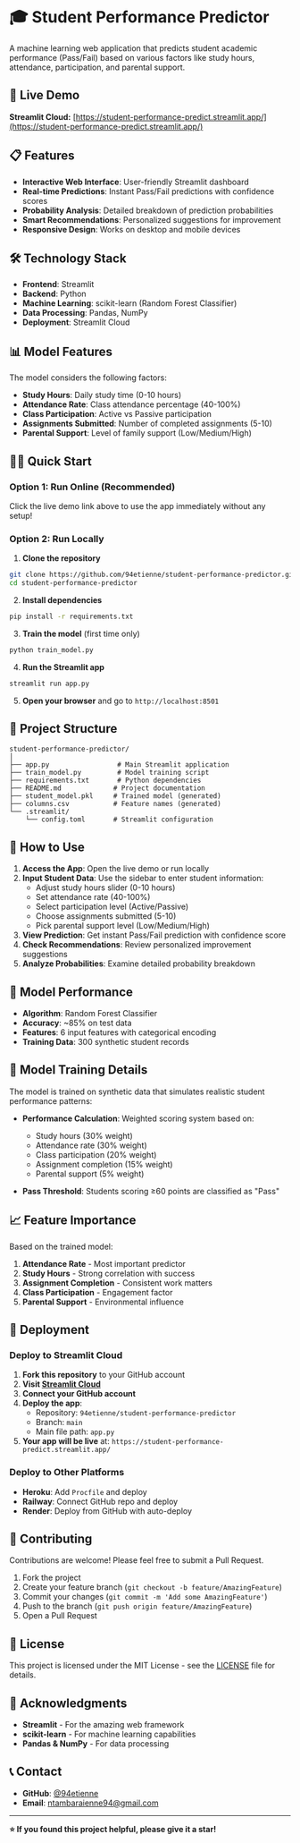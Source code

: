 # 🎓 Student Performance Predictor

A machine learning web application that predicts student academic performance (Pass/Fail) based on various factors like study hours, attendance, participation, and parental support.

## 🚀 Live Demo

**Streamlit Cloud:** [https://student-performance-predict.streamlit.app/](https://student-performance-predict.streamlit.app/)

## 📋 Features

- **Interactive Web Interface**: User-friendly Streamlit dashboard
- **Real-time Predictions**: Instant Pass/Fail predictions with confidence scores
- **Probability Analysis**: Detailed breakdown of prediction probabilities
- **Smart Recommendations**: Personalized suggestions for improvement
- **Responsive Design**: Works on desktop and mobile devices

## 🛠️ Technology Stack

- **Frontend**: Streamlit
- **Backend**: Python
- **Machine Learning**: scikit-learn (Random Forest Classifier)
- **Data Processing**: Pandas, NumPy
- **Deployment**: Streamlit Cloud

## 📊 Model Features

The model considers the following factors:

- **Study Hours**: Daily study time (0-10 hours)
- **Attendance Rate**: Class attendance percentage (40-100%)
- **Class Participation**: Active vs Passive participation
- **Assignments Submitted**: Number of completed assignments (5-10)
- **Parental Support**: Level of family support (Low/Medium/High)

## 🏃‍♂️ Quick Start

### Option 1: Run Online (Recommended)
Click the live demo link above to use the app immediately without any setup!

### Option 2: Run Locally

1. **Clone the repository**
```bash
git clone https://github.com/94etienne/student-performance-predictor.git
cd student-performance-predictor
```

2. **Install dependencies**
```bash
pip install -r requirements.txt
```

3. **Train the model** (first time only)
```bash
python train_model.py
```

4. **Run the Streamlit app**
```bash
streamlit run app.py
```

5. **Open your browser** and go to `http://localhost:8501`

## 📁 Project Structure

```
student-performance-predictor/
│
├── app.py                 # Main Streamlit application
├── train_model.py         # Model training script
├── requirements.txt       # Python dependencies
├── README.md             # Project documentation
├── student_model.pkl     # Trained model (generated)
├── columns.csv           # Feature names (generated)
└── .streamlit/
    └── config.toml       # Streamlit configuration
```

## 🎯 How to Use

1. **Access the App**: Open the live demo or run locally
2. **Input Student Data**: Use the sidebar to enter student information:
   - Adjust study hours slider (0-10 hours)
   - Set attendance rate (40-100%)
   - Select participation level (Active/Passive)
   - Choose assignments submitted (5-10)
   - Pick parental support level (Low/Medium/High)
3. **View Prediction**: Get instant Pass/Fail prediction with confidence score
4. **Check Recommendations**: Review personalized improvement suggestions
5. **Analyze Probabilities**: Examine detailed probability breakdown

## 🧠 Model Performance

- **Algorithm**: Random Forest Classifier
- **Accuracy**: ~85% on test data
- **Features**: 6 input features with categorical encoding
- **Training Data**: 300 synthetic student records

## 🔧 Model Training Details

The model is trained on synthetic data that simulates realistic student performance patterns:

- **Performance Calculation**: Weighted scoring system based on:
  - Study hours (30% weight)
  - Attendance rate (30% weight) 
  - Class participation (20% weight)
  - Assignment completion (15% weight)
  - Parental support (5% weight)

- **Pass Threshold**: Students scoring ≥60 points are classified as "Pass"

## 📈 Feature Importance

Based on the trained model:
1. **Attendance Rate** - Most important predictor
2. **Study Hours** - Strong correlation with success
3. **Assignment Completion** - Consistent work matters
4. **Class Participation** - Engagement factor
5. **Parental Support** - Environmental influence

## 🚀 Deployment

### Deploy to Streamlit Cloud

1. **Fork this repository** to your GitHub account
2. **Visit [Streamlit Cloud](https://streamlit.io/cloud)**
3. **Connect your GitHub account**
4. **Deploy the app**:
   - Repository: `94etienne/student-performance-predictor`
   - Branch: `main`
   - Main file path: `app.py`
5. **Your app will be live** at: `https://student-performance-predict.streamlit.app/`

### Deploy to Other Platforms

- **Heroku**: Add `Procfile` and deploy
- **Railway**: Connect GitHub repo and deploy
- **Render**: Deploy from GitHub with auto-deploy

## 🤝 Contributing

Contributions are welcome! Please feel free to submit a Pull Request.

1. Fork the project
2. Create your feature branch (`git checkout -b feature/AmazingFeature`)
3. Commit your changes (`git commit -m 'Add some AmazingFeature'`)
4. Push to the branch (`git push origin feature/AmazingFeature`)
5. Open a Pull Request

## 📝 License

This project is licensed under the MIT License - see the [LICENSE](LICENSE) file for details.

## 🙏 Acknowledgments

- **Streamlit** - For the amazing web framework
- **scikit-learn** - For machine learning capabilities
- **Pandas & NumPy** - For data processing

## 📞 Contact

- **GitHub**: [@94etienne](https://github.com/94etienne)
- **Email**: ntambaraienne94@gmail.com

---

**⭐ If you found this project helpful, please give it a star!**
